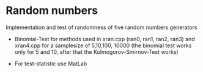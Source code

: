 # Random numbers
Implementation and test of randomness of five random numbers generators

- Binomial-Test for methods used in xran.cpp (ran0, ran1, ran2, ran3) and xran4.cpp for a samplesize of 5,10,100, 10000 (the binomial test works only for 5 and 10, after that the Kolmogorov-Smirnov-Test works)

- For test-statistic use MatLab 